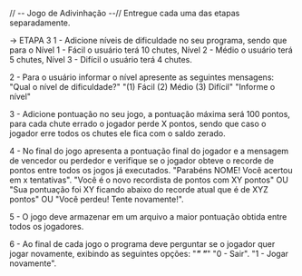 // -- Jogo de Adivinhação --//
Entregue cada uma das etapas separadamente.

-> ETAPA 3
1 - Adicione níveis de dificuldade no seu programa, sendo que para o Nível 1 - Fácil o usuário terá 10 chutes,  Nível 2 - Médio o usuário terá 5 chutes, Nível 3 - Difícil o usuário terá 4 chutes.

2 - Para o usuário informar o nível apresente as seguintes mensagens:
"Qual o nível de dificuldade?"
"(1) Fácil (2) Médio (3) Difícil"
"Informe o nível"

3 - Adicione pontuação no seu jogo, a pontuação máxima será 100 pontos, para cada chute errado o jogador perde X  pontos, sendo que caso o jogador erre todos os chutes ele fica com o saldo zerado.

4 - No final do jogo apresenta a pontuação final do jogador e a mensagem de vencedor ou perdedor e verifique se o jogador obteve o recorde de pontos entre todos os jogos já executados. 
"Parabéns NOME! Você acertou em x tentativas".
"Você é o novo recordista de pontos com XY pontos" OU
"Sua pontuação foi XY ficando abaixo do recorde atual que é de XYZ pontos" 
OU 
"Você perdeu! Tente novamente!".

5 - O jogo deve armazenar em um arquivo a maior pontuação obtida entre todos os jogadores.

6 - Ao final de cada jogo o programa deve perguntar se o jogador quer jogar novamente, exibindo as seguintes opções:
"***********************************************************"
"***********************************************************"
"0 - Sair".
"1 - Jogar novamente".

